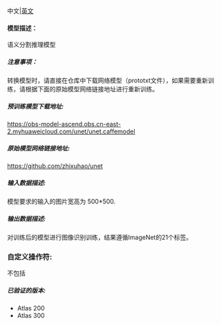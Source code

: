 ﻿中文|[英文](README_en.md)
#### 模型描述：

语义分割推理模型

##### 注意事项：
转换模型时，请直接在仓库中下载网络模型（prototxt文件），如果需要重新训练，请根据下面的原始模型网络链接地址进行重新训练。

##### 预训练模型下载地址:

https://obs-model-ascend.obs.cn-east-2.myhuaweicloud.com/unet/unet.caffemodel

##### 原始模型网络链接地址:
https://github.com/zhixuhao/unet

##### 输入数据描述:

模型要求的输入的图片宽高为 500*500.

##### 输出数据描述:

对训练后的模型进行图像识别训练，结果遵循ImageNet的21个标签。
### 自定义操作符:
不包括

##### 已验证的版本:
- Atlas 200
- Atlas 300

